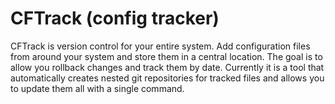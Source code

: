 # CFTrack (config tracker)
CFTrack is version control for your entire system. Add configuration files from
around your system and store them in a central location. The goal is to allow you
rollback changes and track them by date. Currently it is a tool that automatically
creates nested git repositories for tracked files and allows you to update them
all with a single command.

